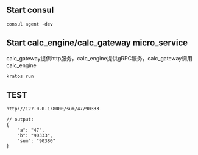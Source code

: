 ## Start consul
```
consul agent -dev
```

## Start calc_engine/calc_gateway micro_service
calc_gateway提供http服务，calc_engine提供gRPC服务，calc_gateway调用calc_engine
```
kratos run
```

## TEST
``` 
http://127.0.0.1:8000/sum/47/90333

// output:
{
    "a": "47",
    "b": "90333",
    "sum": "90380"
}
```



